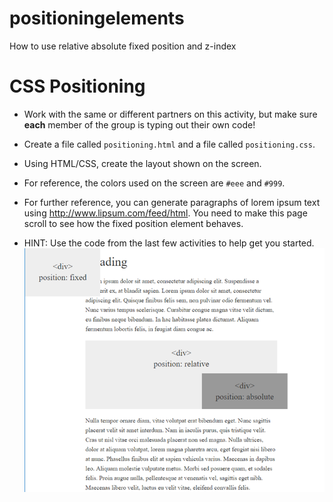 # positioningelements
How to use relative absolute fixed position and z-index

# CSS Positioning

* Work with the same or different partners on this activity, but make sure **each** member of the group is typing out their own code! 

* Create a file called `positioning.html` and a file called `positioning.css`. 

* Using HTML/CSS, create the layout shown on the screen.

* For reference, the colors used on the screen are `#eee` and `#999`.

* For further reference, you can generate paragraphs of lorem ipsum text using <http://www.lipsum.com/feed/html>. You need to make this page scroll to see how the fixed position element behaves.

* HINT: Use the code from the last few activities to help get you started.
![Image to use](4-positioningActivity.png)